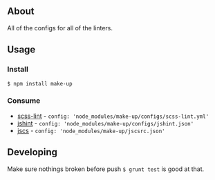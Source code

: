 ## About

All of the configs for all of the linters.

## Usage

### Install

```
$ npm install make-up
```

### Consume

* [scss-lint](https://github.com/ahmednuaman/grunt-scss-lint) - `config: 'node_modules/make-up/configs/scss-lint.yml'`
* [jshint](https://github.com/gruntjs/grunt-contrib-jshint) - `config: 'node_modules/make-up/configs/jshint.json'`
* [jscs](https://github.com/jscs-dev/grunt-jscs) - `config: 'node_modules/make-up/jscsrc.json'`

## Developing

Make sure nothings broken before push `$ grunt test` is good at that.